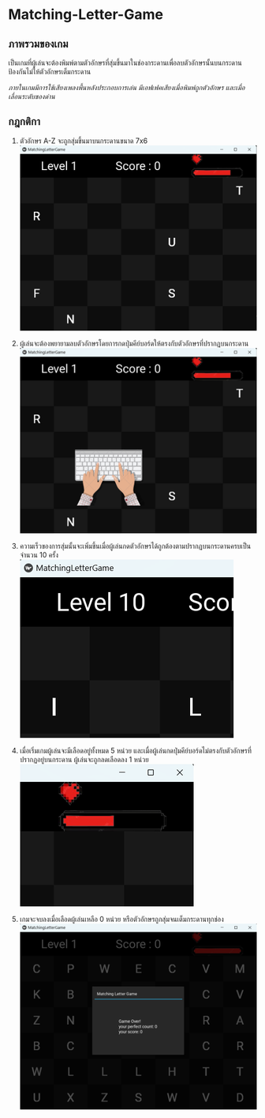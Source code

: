 # Matching-Letter-Game
## ภาพรวมของเกม
เป็นเกมที่ผู้เล่นจะต้องพิมพ์ตามตัวอักษรที่สุ่มขึ้นมาในช่องกระดานเพื่อลบตัวอักษรนั้นบนกระดานป้องกันไม่ให้ตัวอักษรเต็มกระดาน

*ภายในเกมมีการใช้เสียงเพลงพื้นหลังประกอบการเล่น มีเอฟเฟคเสียงเมื่อพิมพ์ถูกตัวอักษร และเมื่อเลื่อนระดับของด่าน*

## กฎกติกา
1. ตัวอักษร A-Z จะถูกสุ่มขึ้นมาบนกระดานขนาด 7x6 
![readme_pic01](Readme_Picture/readme_pic01.png)

2. ผู้เล่นจะต้องพยายามลบตัวอักษรโดยการกดปุ่มคีย์บอร์ดให้ตรงกับตัวอักษรที่ปรากฏบนกระดาน
![readme_pic01](Readme_Picture/readme_pic02.png)

3. ความเร็วของการสุ่มนั้นจะเพิ่มขึ้นเมื่อผู้เล่นกดตัวอักษรได้ถูกต้องตามปรากฏบนกระดานครบเป็นจำนวน 10 ครั้ง
![readme_pic01](Readme_Picture/readme_pic03.png)

4. เมื่อเริ่มเกมผู้เล่นจะมีเลือดอยู่ทั้งหมด 5 หน่วย และเมื่อผู้เล่นกดปุ่มคีย์บอร์ดไม่ตรงกับตัวอักษรที่ปรากฏอยู่บนกระดาน ผู้เล่นจะถูกลดเลือดลง 1 หน่วย
![readme_pic01](Readme_Picture/readme_pic04.png)

6. เกมจะจบลงเมื่อเลือดผู้เล่นเหลือ 0 หน่วย หรือตัวอักษรถูกสุ่มจนเต็มกระดานทุกช่อง
![readme_pic01](Readme_Picture/readme_pic05.png)
